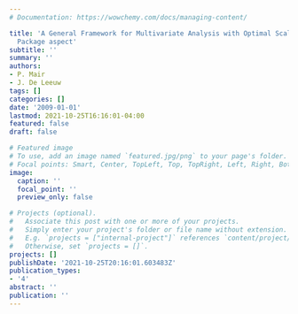 ```yaml
---
# Documentation: https://wowchemy.com/docs/managing-content/

title: 'A General Framework for Multivariate Analysis with Optimal Scaling: The R
  Package aspect'
subtitle: ''
summary: ''
authors:
- P. Mair
- J. De Leeuw
tags: []
categories: []
date: '2009-01-01'
lastmod: 2021-10-25T16:16:01-04:00
featured: false
draft: false

# Featured image
# To use, add an image named `featured.jpg/png` to your page's folder.
# Focal points: Smart, Center, TopLeft, Top, TopRight, Left, Right, BottomLeft, Bottom, BottomRight.
image:
  caption: ''
  focal_point: ''
  preview_only: false

# Projects (optional).
#   Associate this post with one or more of your projects.
#   Simply enter your project's folder or file name without extension.
#   E.g. `projects = ["internal-project"]` references `content/project/deep-learning/index.md`.
#   Otherwise, set `projects = []`.
projects: []
publishDate: '2021-10-25T20:16:01.603483Z'
publication_types:
- '4'
abstract: ''
publication: ''
---
```


